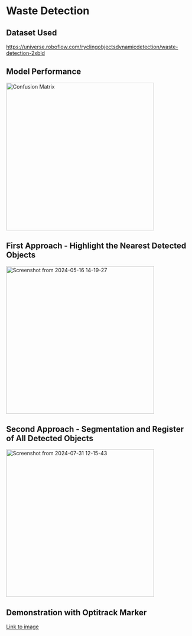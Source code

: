 # Waste Detection

## Dataset Used
https://universe.roboflow.com/ryclingobjectsdynamicdetection/waste-detection-2xbld

## Model Performance
<img src = "https://github.com/user-attachments/assets/74a2b7da-ec8b-4ea4-8810-61b64e91299d" alt="Confusion Matrix" width="400"/>

## First Approach - Highlight the Nearest Detected Objects
<img src="https://github.com/user-attachments/assets/0a41f702-39b4-4a76-b7b4-c39a2efd2030" alt="Screenshot from 2024-05-16 14-19-27" width="400"/>

## Second Approach - Segmentation and Register of All Detected Objects
<img src="https://github.com/user-attachments/assets/a1994577-42da-4096-bd81-42d78970d332" alt="Screenshot from 2024-07-31 12-15-43" width="400"/>

## Demonstration with Optitrack Marker
[Link to image](https://github.com/user-attachments/assets/5ffb23cb-7191-4e9e-9148-15ef21ea88eb)
